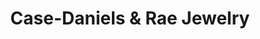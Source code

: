 ---
title: "Case-Daniels & Rae Jewelry"
url: /suttons-bay/case-daniels-und-rae-jewelry/
shop: Schmuck
---